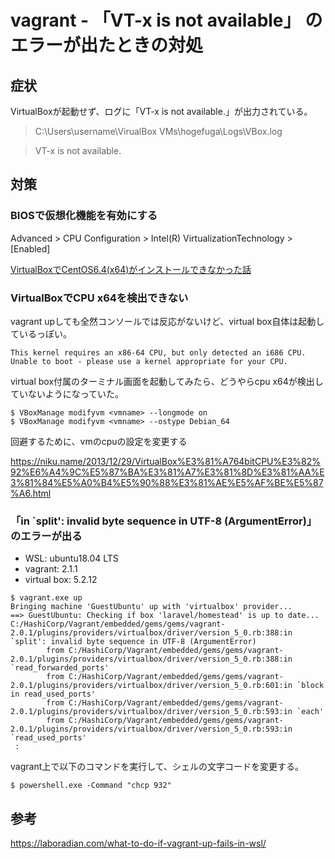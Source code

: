 # vagrant - 「VT-x is not available」 のエラーが出たときの対処



## 症状

VirtualBoxが起動せず、ログに「VT-x is not available.」が出力されている。

> C:\Users\username\VirualBox VMs\hogefuga\Logs\VBox.log


> VT-x is not available.




## 対策

### BIOSで仮想化機能を有効にする

Advanced > CPU Configuration > Intel(R) VirtualizationTechnology > [Enabled]

[VirtualBoxでCentOS6.4(x64)がインストールできなかった話](https://qiita.com/kmats@github/items/a2396aa5b6f397d447b8)



### VirtualBoxでCPU x64を検出できない

vagrant upしても全然コンソールでは反応がないけど、virtual box自体は起動しているっぽい。
```
This kernel requires an x86-64 CPU, but only detected an i686 CPU.
Unable to boot - please use a kernel appropriate for your CPU.
```
virtual box付属のターミナル画面を起動してみたら、どうやらcpu x64が検出していないようになっていた。

```
$ VBoxManage modifyvm <vmname> --longmode on 
$ VBoxManage modifyvm <vmname> --ostype Debian_64 
```

回避するために、vmのcpuの設定を変更する

https://niku.name/2013/12/29/VirtualBox%E3%81%A764bitCPU%E3%82%92%E6%A4%9C%E5%87%BA%E3%81%A7%E3%81%8D%E3%81%AA%E3%81%84%E5%A0%B4%E5%90%88%E3%81%AE%E5%AF%BE%E5%87%A6.html



### 「in `split': invalid byte sequence in UTF-8 (ArgumentError)」のエラーが出る

* WSL: ubuntu18.04 LTS
* vagrant: 2.1.1
* virtual box: 5.2.12

```
$ vagrant.exe up
Bringing machine 'GuestUbuntu' up with 'virtualbox' provider...
==> GuestUbuntu: Checking if box 'laravel/homestead' is up to date...
C:/HashiCorp/Vagrant/embedded/gems/gems/vagrant-2.0.1/plugins/providers/virtualbox/driver/version_5_0.rb:388:in `split': invalid byte sequence in UTF-8 (ArgumentError)
        from C:/HashiCorp/Vagrant/embedded/gems/gems/vagrant-2.0.1/plugins/providers/virtualbox/driver/version_5_0.rb:388:in `read_forwarded_ports'
        from C:/HashiCorp/Vagrant/embedded/gems/gems/vagrant-2.0.1/plugins/providers/virtualbox/driver/version_5_0.rb:601:in `block in read_used_ports'
        from C:/HashiCorp/Vagrant/embedded/gems/gems/vagrant-2.0.1/plugins/providers/virtualbox/driver/version_5_0.rb:593:in `each'
        from C:/HashiCorp/Vagrant/embedded/gems/gems/vagrant-2.0.1/plugins/providers/virtualbox/driver/version_5_0.rb:593:in `read_used_ports'
 :
```


vagrant上で以下のコマンドを実行して、シェルの文字コードを変更する。
```
$ powershell.exe -Command "chcp 932"
``` 
 
 
## 参考


 https://laboradian.com/what-to-do-if-vagrant-up-fails-in-wsl/
